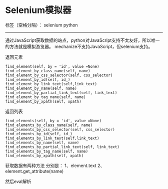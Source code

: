 ﻿# Selenium模拟器

标签（空格分隔）： selenium python

---


通过JavaScript获取数据的站点，python对JavaScript支持不太友好，所以唯一的方法就是模拟游览器。
mechanize不支持JavaScript，但selenium支持。

返回元素
```
find_element(self, by = 'id', value =None)
find_element_by_class_name(self, name)
find_element_by_css_selector(self, css_selector)
find_element_by_id(self, id_)
find_element_by_link_text(self,link_text)
find_element_by_name(self, name)
find_element_by_partial_link_text(self, link_text)
find_element_by_tag_name(self, name)
find_element_by_xpath(self, xpath)
```

返回列表
```
find_elements(self, by = 'id', value =None)
find_elements_by_class_name(self, name)
find_elements_by_css_selector(self, css_selector)
find_elements_by_id(self, id_)
find_elements_by_link_text(self,link_text)
find_elements_by_name(self, name)
find_elements_by_partial_link_text(self, link_text)
find_elements_by_tag_name(self, name)
find_elements_by_xpath(self, xpath)
```

获取数据有两种方法
分别是：
1、element.text
2、element.get_attribute(name)

然后eval解析





